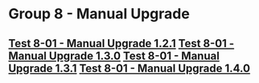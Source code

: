Group 8 - Manual Upgrade
=======

[Test 8-01 - Manual Upgrade 1.2.1](8-01-Manual-Upgrade-1.2.1.md)
[Test 8-01 - Manual Upgrade 1.3.0](8-01-Manual-Upgrade-1.3.0.md)
[Test 8-01 - Manual Upgrade 1.3.1](8-01-Manual-Upgrade-1.3.1.md)
[Test 8-01 - Manual Upgrade 1.4.0](8-01-Manual-Upgrade-1.4.0.md)
-
